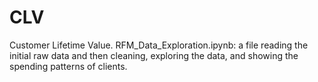 # CLV

Customer Lifetime Value.
RFM_Data_Exploration.ipynb: a file reading the initial raw data and then cleaning, exploring the data, and showing the spending patterns of clients.
